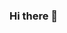 ### Hi there 👋

<!--
**Amulanand7/Amulanand7** is a ✨ _special_ ✨ repository because its `README.md` (this file) appears on your GitHub profile.

Here are some ideas to get you started:

- 🔭 I’m currently working on project 
- 🌱 I’m currently learning softwares skills
- 👯 I’m looking to collaborate on freelance projects
- 🤔 I’m looking for help with 
- 💬 Ask me about ...
- 📫 How to reach me: ...
- 😄 Pronouns: ...
- ⚡ Fun fact: ...
-->
